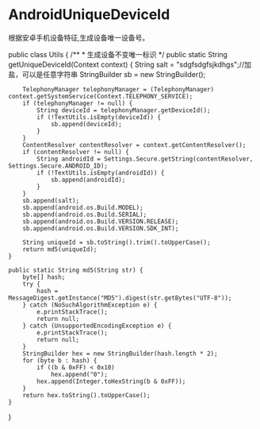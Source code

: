 # AndroidUniqueDeviceId
根据安卓手机设备特征,生成设备唯一设备号。



public class Utils {
    /**
     * 生成设备不变唯一标识
     */
    public static String getUniqueDeviceId(Context context) {
        String salt = "sdgfsdgfsjkdhgs";//加盐，可以是任意字符串
        StringBuilder sb = new StringBuilder();

        TelephonyManager telephonyManager = (TelephonyManager) context.getSystemService(Context.TELEPHONY_SERVICE);
        if (telephonyManager != null) {
            String deviceId = telephonyManager.getDeviceId();
            if (!TextUtils.isEmpty(deviceId)) {
                sb.append(deviceId);
            }
        }
        ContentResolver contentResolver = context.getContentResolver();
        if (contentResolver != null) {
            String androidId = Settings.Secure.getString(contentResolver, Settings.Secure.ANDROID_ID);
            if (!TextUtils.isEmpty(androidId)) {
                sb.append(androidId);
            }
        }
        sb.append(salt);
        sb.append(android.os.Build.MODEL);
        sb.append(android.os.Build.SERIAL);
        sb.append(android.os.Build.VERSION.RELEASE);
        sb.append(android.os.Build.VERSION.SDK_INT);

        String uniqueId = sb.toString().trim().toUpperCase();
        return md5(uniqueId);
    }

    public static String md5(String str) {
        byte[] hash;
        try {
            hash = MessageDigest.getInstance("MD5").digest(str.getBytes("UTF-8"));
        } catch (NoSuchAlgorithmException e) {
            e.printStackTrace();
            return null;
        } catch (UnsupportedEncodingException e) {
            e.printStackTrace();
            return null;
        }
        StringBuilder hex = new StringBuilder(hash.length * 2);
        for (byte b : hash) {
            if ((b & 0xFF) < 0x10)
                hex.append("0");
            hex.append(Integer.toHexString(b & 0xFF));
        }
        return hex.toString().toUpperCase();
    }

}
